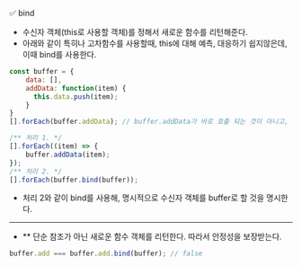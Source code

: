 ✅ bind
* 수신자 객체(this로 사용할 객체)를 정해서 새로운 함수를 리턴해준다.
* 아래와 같이 특히나 고차함수를 사용할때, this에 대해 예측, 대응하기 쉽지않은데, 이때 bind를 사용한다.
```javascript
const buffer = {
    data: [],
    addData: function(item) {
      this.data.push(item);
    }
}
[].forEach(buffer.addData); // buffer.addData가 바로 호출 되는 것이 아니고, 전역객체에서 호출시킨다.

/** 처리 1. */
[].forEach((item) => {
    buffer.addData(item);
});
/** 처리 2. */
[].forEach(buffer.bind(buffer));
```
* 처리 2와 같이 bind를 사용해, 명시적으로 수신자 객체를 buffer로 할 것을 명시한다.
<hr />

* ** 단순 참조가 아닌 새로운 함수 객체를 리턴한다. 따라서 안정성을 보장받는다.
```javascript
buffer.add === buffer.add.bind(buffer); // false
```
